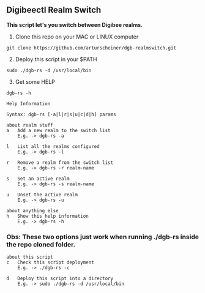 ## Digibeectl Realm Switch

**This script let's you switch between Digibee realms.**

1) Clone this repo on your MAC or LINUX computer
```
git clone https://github.com/arturscheiner/dgb-realmswitch.git
```
2) Deploy this script in your $PATH
```
sudo ./dgb-rs -d /usr/local/bin
```
3) Get some HELP
```
dgb-rs -h
```
```
Help Information

Syntax: dgb-rs [-a|l|r|s|u|c|d|h] params

about realm stuff
a	Add a new realm to the switch list
	E.g. -> dgb-rs -a

l	List all the realms configured
	E.g. -> dgb-rs -l

r	Remove a realm from the switch list
	E.g. -> dgb-rs -r realm-name

s	Set an active realm
	E.g. -> dgb-rs -s realm-name

u	Unset the active realm
	E.g. -> dgb-rs -u

about anything else
h	Show this help information
	E.g. -> dgb-rs -h
```

### Obs: These two options just work when running ./dgb-rs inside the repo cloned folder.

```
about this script
c	Check this script deployment
	E.g. -> ./dgb-rs -c

d	Deploy this script into a directory
	E.g. -> sudo ./dgb-rs -d /usr/local/bin
```